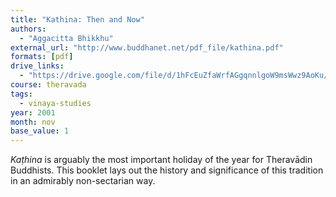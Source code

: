 ```yaml
---
title: "Kathina: Then and Now"
authors:
  - "Aggacitta Bhikkhu"
external_url: "http://www.buddhanet.net/pdf_file/kathina.pdf"
formats: [pdf]
drive_links:
  - "https://drive.google.com/file/d/1hFcEuZfaWrfAGgqnnlgoW9msWwz9AoKu/view?usp=drivesdk"
course: theravada
tags:
  - vinaya-studies
year: 2001
month: nov
base_value: 1
---
```


_Kaṭhina_ is arguably the most important holiday of the year for Theravādin Buddhists. This booklet lays out the history and significance of this tradition in an admirably non-sectarian way.


